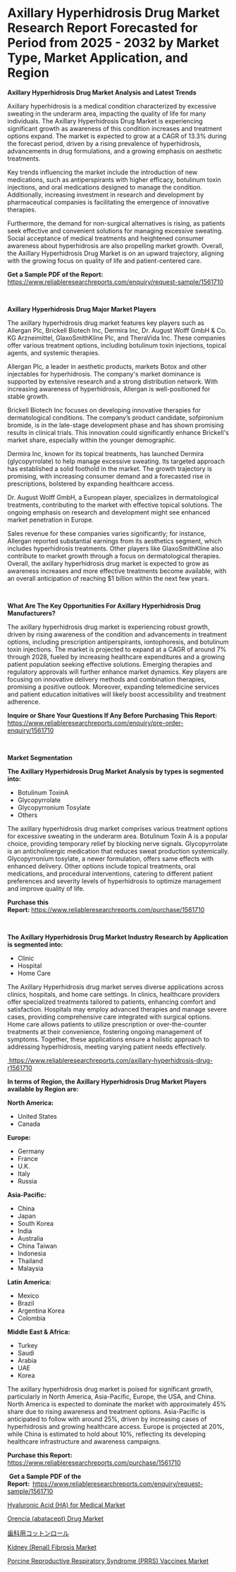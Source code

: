 <p><h1>Axillary Hyperhidrosis Drug Market Research Report Forecasted for Period from 2025 -  2032 by Market Type, Market Application, and Region</h1></p><p><strong>Axillary Hyperhidrosis Drug Market Analysis and Latest Trends</strong></p>
<p><p>Axillary hyperhidrosis is a medical condition characterized by excessive sweating in the underarm area, impacting the quality of life for many individuals. The Axillary Hyperhidrosis Drug Market is experiencing significant growth as awareness of this condition increases and treatment options expand. The market is expected to grow at a CAGR of 13.3% during the forecast period, driven by a rising prevalence of hyperhidrosis, advancements in drug formulations, and a growing emphasis on aesthetic treatments.</p><p>Key trends influencing the market include the introduction of new medications, such as antiperspirants with higher efficacy, botulinum toxin injections, and oral medications designed to manage the condition. Additionally, increasing investment in research and development by pharmaceutical companies is facilitating the emergence of innovative therapies.</p><p>Furthermore, the demand for non-surgical alternatives is rising, as patients seek effective and convenient solutions for managing excessive sweating. Social acceptance of medical treatments and heightened consumer awareness about hyperhidrosis are also propelling market growth. Overall, the Axillary Hyperhidrosis Drug Market is on an upward trajectory, aligning with the growing focus on quality of life and patient-centered care.</p></p>
<p><strong>Get a Sample PDF of the Report:&nbsp;</strong> <a href="https://www.reliableresearchreports.com/enquiry/request-sample/1561710?utm_campaign=38&utm_medium=2&utm_source=Github&utm_content=ia&utm_term=09032025&utm_id=axillary-hyperhidrosis-drug">https://www.reliableresearchreports.com/enquiry/request-sample/1561710</a></p>
<p>&nbsp;</p>
<p><strong>Axillary Hyperhidrosis Drug Major Market Players</strong></p>
<p><p>The axillary hyperhidrosis drug market features key players such as Allergan Plc, Brickell Biotech Inc, Dermira Inc, Dr. August Wolff GmbH & Co. KG Arzneimittel, GlaxoSmithKline Plc, and TheraVida Inc. These companies offer various treatment options, including botulinum toxin injections, topical agents, and systemic therapies.</p><p>Allergan Plc, a leader in aesthetic products, markets Botox and other injectables for hyperhidrosis. The company's market dominance is supported by extensive research and a strong distribution network. With increasing awareness of hyperhidrosis, Allergan is well-positioned for stable growth.</p><p>Brickell Biotech Inc focuses on developing innovative therapies for dermatological conditions. The company’s product candidate, sofpironium bromide, is in the late-stage development phase and has shown promising results in clinical trials. This innovation could significantly enhance Brickell's market share, especially within the younger demographic.</p><p>Dermira Inc, known for its topical treatments, has launched Dermira (glycopyrrolate) to help manage excessive sweating. Its targeted approach has established a solid foothold in the market. The growth trajectory is promising, with increasing consumer demand and a forecasted rise in prescriptions, bolstered by expanding healthcare access.</p><p>Dr. August Wolff GmbH, a European player, specializes in dermatological treatments, contributing to the market with effective topical solutions. The ongoing emphasis on research and development might see enhanced market penetration in Europe.</p><p>Sales revenue for these companies varies significantly; for instance, Allergan reported substantial earnings from its aesthetics segment, which includes hyperhidrosis treatments. Other players like GlaxoSmithKline also contribute to market growth through a focus on dermatological therapies. Overall, the axillary hyperhidrosis drug market is expected to grow as awareness increases and more effective treatments become available, with an overall anticipation of reaching $1 billion within the next few years. </p></p>
<p>&nbsp;</p>
<p><strong>What Are The Key Opportunities For Axillary Hyperhidrosis Drug Manufacturers?</strong></p>
<p><p>The axillary hyperhidrosis drug market is experiencing robust growth, driven by rising awareness of the condition and advancements in treatment options, including prescription antiperspirants, iontophoresis, and botulinum toxin injections. The market is projected to expand at a CAGR of around 7% through 2028, fueled by increasing healthcare expenditures and a growing patient population seeking effective solutions. Emerging therapies and regulatory approvals will further enhance market dynamics. Key players are focusing on innovative delivery methods and combination therapies, promising a positive outlook. Moreover, expanding telemedicine services and patient education initiatives will likely boost accessibility and treatment adherence.</p></p>
<p><strong>Inquire or Share Your Questions If Any Before Purchasing This Report:</strong> <a href="https://www.reliableresearchreports.com/enquiry/pre-order-enquiry/1561710?utm_campaign=38&utm_medium=2&utm_source=Github&utm_content=ia&utm_term=09032025&utm_id=axillary-hyperhidrosis-drug">https://www.reliableresearchreports.com/enquiry/pre-order-enquiry/1561710</a></p>
<p>&nbsp;</p>
<p><strong>Market Segmentation</strong></p>
<p><strong>The Axillary Hyperhidrosis Drug Market Analysis by types is segmented into:</strong></p>
<p><ul><li>Botulinum ToxinA</li><li>Glycopyrrolate</li><li>Glycopyrronium Tosylate</li><li>Others</li></ul></p>
<p><p>The axillary hyperhidrosis drug market comprises various treatment options for excessive sweating in the underarm area. Botulinum Toxin A is a popular choice, providing temporary relief by blocking nerve signals. Glycopyrrolate is an anticholinergic medication that reduces sweat production systemically. Glycopyrronium tosylate, a newer formulation, offers same effects with enhanced delivery. Other options include topical treatments, oral medications, and procedural interventions, catering to different patient preferences and severity levels of hyperhidrosis to optimize management and improve quality of life.</p></p>
<p><strong>Purchase this Report:&nbsp;</strong><a href="https://www.reliableresearchreports.com/purchase/1561710?utm_campaign=38&utm_medium=2&utm_source=Github&utm_content=ia&utm_term=09032025&utm_id=axillary-hyperhidrosis-drug">https://www.reliableresearchreports.com/purchase/1561710</a></p>
<p>&nbsp;</p>
<p><strong>The Axillary Hyperhidrosis Drug Market Industry Research by Application is segmented into:</strong></p>
<p><ul><li>Clinic</li><li>Hospital</li><li>Home Care</li></ul></p>
<p><p>The Axillary Hyperhidrosis drug market serves diverse applications across clinics, hospitals, and home care settings. In clinics, healthcare providers offer specialized treatments tailored to patients, enhancing comfort and satisfaction. Hospitals may employ advanced therapies and manage severe cases, providing comprehensive care integrated with surgical options. Home care allows patients to utilize prescription or over-the-counter treatments at their convenience, fostering ongoing management of symptoms. Together, these applications ensure a holistic approach to addressing hyperhidrosis, meeting varying patient needs effectively.</p></p>
<p><a href="https://www.reliableresearchreports.com/axillary-hyperhidrosis-drug-r1561710?utm_campaign=38&utm_medium=2&utm_source=Github&utm_content=ia&utm_term=09032025&utm_id=axillary-hyperhidrosis-drug">&nbsp;https://www.reliableresearchreports.com/axillary-hyperhidrosis-drug-r1561710</a></p>
<p><strong>In terms of Region, the Axillary Hyperhidrosis Drug Market Players available by Region are:</strong></p>
<p>
    <p> <strong> North America: </strong>
        <ul>
            <li>United States</li>
            <li>Canada</li>
        </ul>
        </p> 
    <p> <strong> Europe: </strong>
        <ul>
            <li>Germany</li>
            <li>France</li>
            <li>U.K.</li>
            <li>Italy</li>
            <li>Russia</li>
        </ul>
        </p> 
    <p> <strong> Asia-Pacific: </strong>
        <ul>
            <li>China</li>
            <li>Japan</li>
            <li>South Korea</li>
            <li>India</li>
            <li>Australia</li>
            <li>China Taiwan</li>
            <li>Indonesia</li>
            <li>Thailand</li>
            <li>Malaysia</li>
        </ul>
        </p> 
    <p> <strong> Latin America: </strong>
        <ul>
            <li>Mexico</li>
            <li>Brazil</li>
            <li>Argentina Korea</li>
            <li>Colombia</li>
        </ul>
        </p> 
    <p> <strong> Middle East & Africa: </strong>
        <ul>
            <li>Turkey</li>
            <li>Saudi</li>
            <li>Arabia</li>
            <li>UAE</li>
            <li>Korea</li>
        </ul>
    </p>
    </p>
<p><p>The axillary hyperhidrosis drug market is poised for significant growth, particularly in North America, Asia-Pacific, Europe, the USA, and China. North America is expected to dominate the market with approximately 45% share due to rising awareness and treatment options. Asia-Pacific is anticipated to follow with around 25%, driven by increasing cases of hyperhidrosis and growing healthcare access. Europe is projected at 20%, while China is estimated to hold about 10%, reflecting its developing healthcare infrastructure and awareness campaigns.</p></p>
<p><strong>Purchase this Report: </strong><a href="https://www.reliableresearchreports.com/purchase/1561710?utm_campaign=38&utm_medium=2&utm_source=Github&utm_content=ia&utm_term=09032025&utm_id=axillary-hyperhidrosis-drug">https://www.reliableresearchreports.com/purchase/1561710</a></p>
<p>&nbsp;<strong>Get a Sample PDF of the Report:&nbsp;&nbsp;</strong><a href="https://www.reliableresearchreports.com/enquiry/request-sample/1561710?utm_campaign=38&utm_medium=2&utm_source=Github&utm_content=ia&utm_term=09032025&utm_id=axillary-hyperhidrosis-drug">https://www.reliableresearchreports.com/enquiry/request-sample/1561710</a></p>
<p><strong></strong></p>
<p><p><a href="https://github.com/uldularido/Market-Research-Report-List-1/blob/main/hyaluronic-acid-ha-for-medical-market.md?utm_campaign=38&utm_medium=2&utm_source=Github&utm_content=ia&utm_term=09032025&utm_id=axillary-hyperhidrosis-drug">Hyaluronic Acid (HA) for Medical Market</a></p><p><a href="https://github.com/widlerumland/Market-Research-Report-List-1/blob/main/orencia-abatacept-drug-market.md?utm_campaign=38&utm_medium=2&utm_source=Github&utm_content=ia&utm_term=09032025&utm_id=axillary-hyperhidrosis-drug">Orencia (abatacept) Drug Market</a></p><p><a href="https://github.com/mohamedbakry57/Market-Research-Report-List-7/blob/main/821900842559.md?utm_campaign=38&utm_medium=2&utm_source=Github&utm_content=ia&utm_term=09032025&utm_id=axillary-hyperhidrosis-drug">歯科用コットンロール</a></p><p><a href="https://github.com/panciujoslin3/Market-Research-Report-List-1/blob/main/kidney-renal-fibrosis-market.md?utm_campaign=38&utm_medium=2&utm_source=Github&utm_content=ia&utm_term=09032025&utm_id=axillary-hyperhidrosis-drug">Kidney (Renal) Fibrosis Market</a></p><p><a href="https://github.com/decockogbaro25/Market-Research-Report-List-1/blob/main/porcine-reproductive-respiratory-syndrome-prrs-vaccines-market.md?utm_campaign=38&utm_medium=2&utm_source=Github&utm_content=ia&utm_term=09032025&utm_id=axillary-hyperhidrosis-drug">Porcine Reproductive Respiratory Syndrome (PRRS) Vaccines Market</a></p></p>